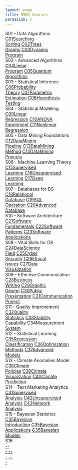 ```yaml
---
layout: page
title: MSDS Courses
permalink: /
---
```


<div class="block" style="grid-template-columns: 1fr 1fr;">
  <div class="btn text"><div class="btn name">S01 - Data Algorithms</div>
    <div class="row" style="grid-template-columns: 1fr 1fr 1fr;">
      <a href="/01-MSDS/DS01/" class="btn box2"><span class="btn box1">C01</span>Searching<br>Sorting</a>
      <a href="/01-MSDS/DS02/" class="btn box2"><span class="btn box1">C02</span>Trees<br>Graphs</a>
      <a href="/01-MSDS/DS03/" class="btn box2"><span class="btn box1">C03</span>Dynamic<br>Program</a>
    </div>
  </div>
  <div class="btn text"><div class="btn name">S02 - Advanced Algorithms</div>
    <div class="row" style="grid-template-columns: 1fr 1fr 1fr;">
      <a href="/01-MSDS/DS04/" class="btn box2"><span class="btn box1">C04</span>Linear<br>Program</a>
      <a href="/01-MSDS/DS05/" class="btn box2"><span class="btn box1">C05</span>Quantum<br>Algorithms</a>
    </div>
  </div>
</div>

<div class="block" style="grid-template-columns: 1fr 1fr;">
  <div class="btn text"><div class="btn name">S03 - Statistical Inference</div>
    <div class="row" style="grid-template-columns: 1fr 1fr 1fr;">
      <a href="/01-MSDS/DS06/" class="btn box1"><span class="btn box2">C06</span>Probability<br>Theory</a>
      <a href="/01-MSDS/DS07/" class="btn box1"><span class="btn box2">C07</span>Parametric<br>Estimation</a>
      <a href="/01-MSDS/DS08/" class="btn box1"><span class="btn box2">C08</span>Hypothesis<br>Testing</a>
    </div>
  </div>
  <div class="btn text"><div class="btn name">S04 - Statistical Modeling</div>
    <div class="row" style="grid-template-columns: 1fr 1fr 1fr;">
      <a href="/01-MSDS/DS09/" class="btn box1"><span class="btn box2">C09</span>Linear<br>Regression</a>
      <a href="/01-MSDS/DS10/" class="btn box1"><span class="btn box2">C10</span>ANOVA<br>Experiment</a>
      <a href="/01-MSDS/DS11/" class="btn box1"><span class="btn box2">C11</span>Nonlinear<br>Regression</a>
    </div>
  </div>
</div>

<div class="block" style="grid-template-columns: 1fr 1fr;">
  <div class="btn text"><div class="btn name">S05 - Data Mining Foundations</div>
    <div class="row" style="grid-template-columns: 1fr 1fr 1fr;">
      <a href="/01-MSDS/DS12/" class="btn box2"><span class="btn box1">C12</span>DataMining<br>Pipeline</a>
      <a href="/01-MSDS/DS13/" class="btn box2"><span class="btn box1">C13</span>DataMining<br>Method</a>
      <a href="/01-MSDS/DS14/" class="btn box2"><span class="btn box1">C14</span>DataMining<br>Projects</a>
    </div>
  </div>
  <div class="btn text"><div class="btn name">S06 - Machine Learning Theory</div>
    <div class="row" style="grid-template-columns: 1fr 1fr 1fr;">
      <a href="/01-MSDS/DS15/" class="btn box2"><span class="btn box1">C15</span>Supervised<br>Learning</a>
      <a href="/01-MSDS/DS16/" class="btn box2"><span class="btn box1">C16</span>Unsupervised<br>Learning</a>
      <a href="/01-MSDS/DS17/" class="btn box2"><span class="btn box1">C17</span>Deep<br>Learning</a>
    </div>
  </div>
</div>

<div class="block" style="grid-template-columns: 1fr 1fr;">
  <div class="btn text"><div class="btn name">S07 - Databases for DS</div>
    <div class="row" style="grid-template-columns: 1fr 1fr 1fr;">
      <a href="/01-MSDS/DS18/" class="btn box1"><span class="btn box2">C18</span>Relational<br>Database</a>
      <a href="/01-MSDS/DS19/" class="btn box1"><span class="btn box2">C19</span>SQL<br>Operation</a>
      <a href="/01-MSDS/DS20/" class="btn box1"><span class="btn box2">C20</span>Advanced<br>Database</a>
    </div>
  </div>
  <div class="btn text"><div class="btn name">S10 - Software Architecture</div>
    <div class="row" style="grid-template-columns: 1fr 1fr 1fr;">
      <a href="/01-MSDS/DS21/" class="btn box2"><span class="btn box1">C21</span>Software<br>Fundamentals</a>
      <a href="/01-MSDS/DS22/" class="btn box2"><span class="btn box1">C22</span>Software<br>Patterns</a>
      <a href="/01-MSDS/DS23/" class="btn box2"><span class="btn box1">C23</span>Software<br>Applications</a>
    </div>
  </div>
</div>

<div class="block" style="grid-template-columns: 1fr 1fr;">
  <div class="btn text"><div class="btn name">S08 - Vital Skills for DS</div>
    <div class="row" style="grid-template-columns: 1fr 1fr 1fr;">
      <a href="/01-MSDS/DS24/" class="btn box1"><span class="btn box2">C24</span>DataScience<br>Field</a>
      <a href="/01-MSDS/DS25/" class="btn box1"><span class="btn box2">C25</span>Cyber<br>Security</a>
      <a href="/01-MSDS/DS26/" class="btn box1"><span class="btn box2">C26</span>Ethical<br>Issues</a>
      <a href="/01-MSDS/DS27/" class="btn box1"><span class="btn box2">C27</span>Data<br>Visualization</a>
    </div>
  </div>
  <div class="btn text"><div class="btn name">S09 - Effective Communication</div>
    <div class="row" style="grid-template-columns: 1fr 1fr 1fr;">
      <a href="/01-MSDS/DS28/" class="btn box2"><span class="btn box1">C28</span>Business<br>Writing</a>
      <a href="/01-MSDS/DS29/" class="btn box2"><span class="btn box1">C29</span>Graphic<br>Design</a>
      <a href="/01-MSDS/DS30/" class="btn box2"><span class="btn box1">C30</span>Public<br>Presentation</a>
      <a href="/01-MSDS/DS31/" class="btn box2"><span class="btn box1">C31</span>Communication<br>Project</a>
    </div>
  </div>
</div>

<div class="block" style="grid-template-columns: 1fr 1fr;">
  <div class="btn text"><div class="btn name">S11 - Quality Improvement</div>
    <div class="row" style="grid-template-columns: 1fr 1fr 1fr;">
      <a href="/01-MSDS/DS32/" class="btn box1"><span class="btn box2">C32</span>Quality<br>Statistics</a>
      <a href="/01-MSDS/DS33/" class="btn box1"><span class="btn box2">C33</span>Stability<br>Capability</a>
      <a href="/01-MSDS/DS34/" class="btn box1"><span class="btn box2">C34</span>Measurement<br>System</a>
    </div>
  </div>
  <div class="btn text"><div class="btn name">S12 - Statistical Learning</div>
    <div class="row" style="grid-template-columns: 1fr 1fr 1fr;">
      <a href="/01-MSDS/DS35/" class="btn box1"><span class="btn box2">C35</span>Regression<br>Classification</a>
      <a href="/01-MSDS/DS36/" class="btn box1"><span class="btn box2">C36</span>Optimization<br>Methods</a>
      <a href="/01-MSDS/DS37/" class="btn box1"><span class="btn box2">C37</span>Advanced<br>Models</a>
    </div>
  </div>
</div>

<div class="block" style="grid-template-columns: 1fr 1fr;">
  <div class="btn text"><div class="btn name">S13 - Climate Anomalies Model</div>
    <div class="row" style="grid-template-columns: 1fr 1fr 1fr;">
      <a href="/01-MSDS/DS38/" class="btn box1"><span class="btn box1">C38</span>Climate<br>Policies</a>
      <a href="/01-MSDS/DS39/" class="btn box1"><span class="btn box1">C39</span>Climate<br>Visualization</a>
      <a href="/01-MSDS/DS40/" class="btn box1"><span class="btn box1">C40</span>Climate<br>Prediction</a>
    </div>
  </div>
  <div class="btn text"><div class="btn name">S14 - Text Marketing Analytics</div>
    <div class="row" style="grid-template-columns: 1fr 1fr 1fr;">
      <a href="/01-MSDS/DS41/" class="btn box1"><span class="btn box1">C41</span>Supervised<br>Analysis</a>
      <a href="/01-MSDS/DS42/" class="btn box1"><span class="btn box1">C42</span>Unsupervised<br>Analysis</a>
      <a href="/01-MSDS/DS43/" class="btn box1"><span class="btn box1">C43</span>Network<br>Analysis</a>
    </div>
  </div>
</div>

<div class="block" style="grid-template-columns: 1fr 1fr;">
  <div class="btn text"><div class="btn name">S15 - Bayesian Statistics</div>
    <div class="row" style="grid-template-columns: 1fr 1fr 1fr;">
      <a href="/01-MSDS/DS44/" class="btn box1"><span class="btn box2">C35</span>Bayesian<br>Introduction</a>
      <a href="/01-MSDS/DS45/" class="btn box1"><span class="btn box2">C35</span>Bayesian<br>Applications</a>
      <a href="/01-MSDS/DS46/" class="btn box1"><span class="btn box2">C35</span>Bayesian<br>Models</a>
    </div>
  </div>
  <div class="btn text"><div class="btn name">S16</div>
    <div class="row" style="grid-template-columns: 1fr 1fr 1fr;">
      <a href="/#/" class="btn box1"><span class="btn box2">-</span>-<br>-</a>
      <a href="/#/" class="btn box1"><span class="btn box2">-</span>-<br>-</a>
      <a href="/#/" class="btn box1"><span class="btn box2">-</span>-<br>-</a>
    </div>
  </div>
</div>
